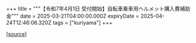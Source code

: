 +++
title = """【令和7年4月1日 受付開始】自転車乗車用ヘルメット購入費補助金"""
date = 2025-03-21T04:00:00.000Z
expiryDate = 2025-04-24T12:46:06.320Z
tags = ["kuriyama"]
+++


[[source]](https://www.town.kuriyama.hokkaido.jp/soshiki/44/29896.html)

